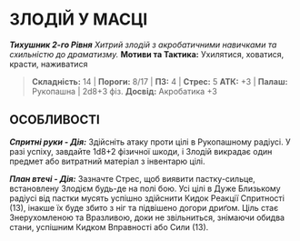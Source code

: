 ﻿# ЗЛОДІЙ У МАСЦІ

***Тихушник 2-го Рівня***
*Хитрий злодій з акробатичними навичками та схильністю до драматизму.*
**Мотиви та Тактика:** Ухилятися, ховатися, красти, наживатися

> **Складність:** 14 | **Пороги:** 8/17 | **ПЗ:** 4 | **Стрес:** 5
> **АТК:** +3 | **Палаш:** Рукопашна | 2d8+3 фіз.
> **Досвід:** Акробатика +3

## ОСОБЛИВОСТІ

***Спритні руки - Дія:*** Здійсніть атаку проти цілі в Рукопашному радіусі. У разі успіху, завдайте 1d8+2 фізичної шкоди, і Злодій викрадає один предмет або витратний матеріал з інвентарю цілі.

***План втечі - Дія:*** Зазначте Стрес, щоб виявити пастку-сильце, встановлену Злодієм будь-де на полі бою. Усі цілі в Дуже Близькому радіусі від пастки мусять успішно здійснити Кидок Реакції Спритності (13), інакше їх буде збито з ніг та підвішено догори дриґом. Ціль стає Знерухомленою та Вразливою, доки не звільниться, знімаючи обидва стани, успішним Кидком Вправності або Сили (13).